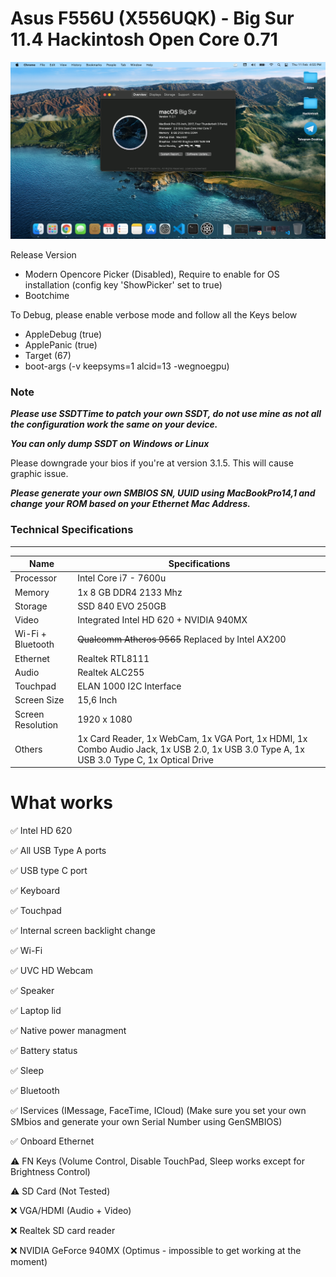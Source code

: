 # Asus F556U (X556UQK) - Big Sur 11.4 Hackintosh Open Core 0.71
![](Screenshot/BigSur.png)

Release Version
- Modern Opencore Picker (Disabled), Require to enable for OS installation (config key 'ShowPicker' set to true)
- Bootchime

To Debug, please enable verbose mode and follow all the Keys below

- AppleDebug (true)
- ApplePanic (true)
- Target (67)
- boot-args (-v keepsyms=1 alcid=13 -wegnoegpu)

### Note
***Please use SSDTTime to patch your own SSDT, do not use mine as not all the configuration work the same on your device.***

***You can only dump SSDT on Windows or Linux***

Please downgrade your bios if you're at version 3.1.5. This will cause graphic issue.

***Please generate your own SMBIOS SN, UUID using MacBookPro14,1 and change your ROM based on your Ethernet Mac Address.***

### Technical Specifications
---

| Name              | Specifications                                                                                                                           |
| ----------------- | ---------------------------------------------------------------------------------------------------------------------------------------- |
| Processor         | Intel Core i7 - 7600u                                                                                                                    |
| Memory            | 1x 8 GB DDR4 2133 Mhz                                                                                                                    |
| Storage           | SSD 840 EVO 250GB                                                                                                                        |
| Video             | Integrated Intel HD 620 + NVIDIA 940MX                                                                                                   |
| Wi-Fi + Bluetooth | ~~Qualcomm Atheros 9565~~ Replaced by Intel AX200                                                                                         |
| Ethernet          | Realtek RTL8111                                                                                                                          |
| Audio             | Realtek ALC255                                                                                                                           |
| Touchpad          | ELAN 1000 I2C Interface                                                                                                                  |
| Screen Size       | 15,6 Inch                                                                                                                                |
| Screen Resolution | 1920 x 1080                                                                                                                              |
| Others            | 1x Card Reader, 1x WebCam, 1x VGA Port, 1x HDMI, 1x Combo Audio Jack, 1x USB 2.0, 1x USB 3.0 Type A, 1x USB 3.0 Type C, 1x Optical Drive |

# What works
✅ Intel HD 620

✅ All USB Type A ports

✅ USB type C port

✅ Keyboard

✅ Touchpad

✅ Internal screen backlight change

✅ Wi-Fi

✅ UVC HD Webcam

✅ Speaker

✅ Laptop lid

✅ Native power managment

✅ Battery status

✅ ️Sleep

✅ Bluetooth 

✅ IServices  (IMessage, FaceTime, ICloud)  (Make sure you set your own SMbios and generate your own Serial Number using GenSMBIOS)

✅ Onboard Ethernet

⚠️ FN Keys (Volume Control, Disable TouchPad, Sleep works except for Brightness Control)

⚠️ SD Card (Not Tested)

❌ VGA/HDMI (Audio + Video)

❌ Realtek SD card reader

❌ NVIDIA GeForce 940MX (Optimus - impossible to get working at the moment)
